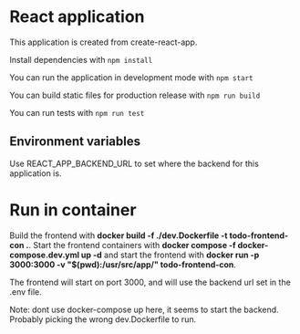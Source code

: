 # React application

This application is created from create-react-app.

Install dependencies with `npm install`

You can run the application in development mode with `npm start`

You can build static files for production release with `npm run build`

You can run tests with `npm run test`

## Environment variables

Use REACT_APP_BACKEND_URL to set where the backend for this application is.

# Run in container

Build the frontend with **docker build -f ./dev.Dockerfile -t todo-frontend-con .**.
Start the frontend containers with **docker compose -f docker-compose.dev.yml up -d** and start the frontend with **docker run -p 3000:3000 -v "$(pwd):/usr/src/app/" todo-frontend-con**.

The frontend will start on port 3000, and will use the backend url set in the .env file. 

Note: dont use docker-compose up here, it seems to start the backend.
Probably picking the wrong dev.Dockerfile to run.